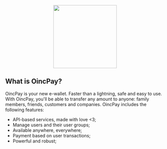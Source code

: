 <p align="center"><img src="git push -u origin main" width="200"></p>

## What is OincPay?

OincPay is your new e-wallet. Faster than a lightning, safe and easy to use. With OincPay, you'll be able to transfer any amount to anyone: family members, friends, customers and companies. OincPay includes the following features:

- API-based services, made with love <3;
- Manage users and their user groups;
- Available anywhere, everywhere;
- Payment based on user transactions; 
- Powerful and robust;